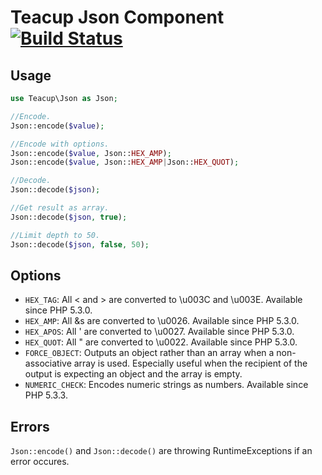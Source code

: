 Teacup Json Component [![Build Status](https://travis-ci.org/daniel-melzer/teacup-json.png?branch=master)](https://travis-ci.org/daniel-melzer/teacup-json)
=====================

Usage
-----

```php
use Teacup\Json as Json;

//Encode.
Json::encode($value);

//Encode with options.
Json::encode($value, Json::HEX_AMP);
Json::encode($value, Json::HEX_AMP|Json::HEX_QUOT);

//Decode.
Json::decode($json);

//Get result as array.
Json::decode($json, true);

//Limit depth to 50.
Json::decode($json, false, 50);
```

Options
-------
* ```HEX_TAG```: All < and > are converted to \u003C and \u003E. Available since PHP 5.3.0.
* ```HEX_AMP```: All &s are converted to \u0026. Available since PHP 5.3.0.
* ```HEX_APOS```: All ' are converted to \u0027. Available since PHP 5.3.0.
* ```HEX_QUOT```: All " are converted to \u0022. Available since PHP 5.3.0.
* ```FORCE_OBJECT```: Outputs an object rather than an array when a non-associative array is used. Especially useful when the recipient of the output is expecting an object and the array is empty.
* ```NUMERIC_CHECK```: Encodes numeric strings as numbers. Available since PHP 5.3.3.

Errors
------
```Json::encode()``` and ```Json::decode()``` are throwing RuntimeExceptions if an error occures.